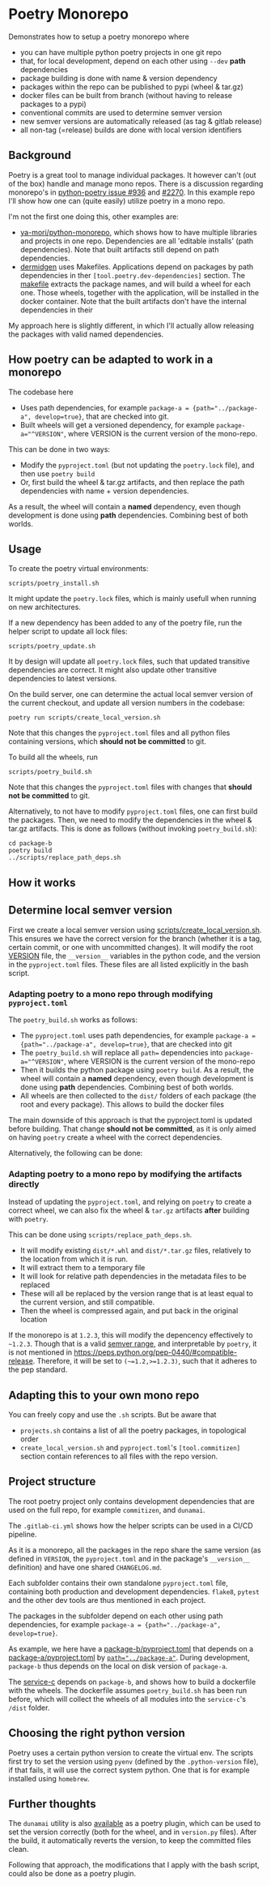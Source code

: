 # Poetry Monorepo
Demonstrates how to setup a poetry monorepo where
* you can have multiple python poetry projects in one git repo
* that, for local development, depend on each other using `--dev` **path** dependencies
* package building is done with name & version dependency
* packages within the repo can be published to pypi (wheel & tar.gz)
* docker files can be built from branch (without having to release packages to a pypi)
* conventional commits are used to determine semver version
* new semver versions are automatically released (as tag & gitlab release)
* all non-tag (=release) builds are done with local version identifiers

## Background
Poetry is a great tool to manage individual packages.
It however can't (out of the box) handle and manage mono repos. 
There is a discussion regarding monorepo's in [python-poetry issue #936](https://github.com/python-poetry/poetry/issues/936) and [#2270](https://github.com/python-poetry/poetry/issues/2270).
In this example repo I'll show how one can (quite easily) utilize poetry in a mono repo.

I'm not the first one doing this, other examples are:
* [ya-mori/python-monorepo](https://github.com/ya-mori/python-monorepo), which shows how to have multiple libraries and projects in one repo. Dependencies are all 'editable installs' (path dependencies). Note that built artifacts still depend on path dependencies.
* [dermidgen](https://github.com/dermidgen/python-monorepo) uses Makefiles. Applications depend on packages by path dependencies in ther `[tool.poetry.dev-dependencies]` section. The [makefile](https://github.com/dermidgen/python-monorepo/blob/master/tools/Packages.mk) extracts the package names, and will build a wheel for each one. Those wheels, together with the application, will be installed in the docker container. Note that the built artifacts don't have the internal dependencies in their 

My approach here is slightly different, in which I'll actually allow releasing the packages with valid named dependencies.

## How poetry can be adapted to work in a monorepo
The codebase here
* Uses path dependencies, for example `package-a = {path="../package-a", develop=true}`, that are checked into git.
* Built wheels will get a versioned dependency, for example `package-a="^VERSION"`, where VERSION is the current version of the mono-repo. 

This can be done in two ways:
* Modify the `pyproject.toml` (but not updating the `poetry.lock` file), and then use `poetry build`
* Or, first build the wheel & tar.gz artifacts, and then replace the path dependencies with name + version dependencies.

As a result, the wheel will contain a **named** dependency, even though development is done using **path** dependencies. Combining best of both worlds.

## Usage
To create the poetry virtual environments:
```shell
scripts/poetry_install.sh
```
It might update the `poetry.lock` files, which is mainly usefull when running on new architectures.

If a new dependency has been added to any of the poetry file, run the helper script to update all lock files:
```shell
scripts/poetry_update.sh
```
It by design will update all `poetry.lock` files, such that updated transitive dependencies are correct.
It might also update other transitive dependencies to latest versions.

On the build server, one can determine the actual local semver version of the current checkout, and update all version numbers in the codebase:
```shell
poetry run scripts/create_local_version.sh
```
Note that this changes the `pyproject.toml` files and all python files containing versions, which **should not be committed** to git.

To build all the wheels, run
```shell
scripts/poetry_build.sh
```
Note that this changes the `pyproject.toml` files with changes that **should not be committed** to git.

Alternatively, to not have to modify `pyproject.toml` files, one can first build the packages.
Then, we need to modify the dependencies in the wheel & tar.gz artifacts.
This is done as follows (without invoking `poetry_build.sh`):
```shell
cd package-b
poetry build
../scripts/replace_path_deps.sh
```

## How it works

## Determine local semver version
First we create a local semver version using [scripts/create_local_version.sh](https://gitlab.com/gerbenoostra/poetry-monorepo/-/blob/main/scripts/create_local_version.sh).
This ensures we have the correct version for the branch (whether it is a tag, certain commit, or one with uncommitted changes).
It will modify the root [VERSION]((https://gitlab.com/gerbenoostra/poetry-monorepo/-/blob/main/VERSION)) file, the `__version__` variables in the python code, and the version in the `pyproject.toml` files.
These files are all listed explicitly in the bash script.


### Adapting poetry to a mono repo through modifying `pyproject.toml`
The `poetry_build.sh` works as follows:
* The `pyproject.toml` uses path dependencies, for example `package-a = {path="../package-a", develop=true}`, that are checked into git
* The `poetry_build.sh` will replace all `path=` dependencies into `package-a="^VERSION"`, where VERSION is the current version of the mono-repo
* Then it builds the python package using `poetry build`. As a result, the wheel will contain a **named** dependency, even though development is done using **path** dependencies. Combining best of both worlds.
* All wheels are then collected to the `dist/` folders of each package (the root and every package). This allows to build the docker files

The main downside of this approach is that the pyproject.toml is updated before building.
That change **should not be committed**, as it is only aimed on having `poetry` create a wheel with the correct dependencies.

Alternatively, the following can be done:

### Adapting poetry to a mono repo by modifying the artifacts directly
Instead of updating the `pyproject.toml`, and relying on `poetry` to create a correct wheel, we can also fix the wheel & `tar.gz` artifacts **after** building with `poetry`.

This can be done using `scripts/replace_path_deps.sh`.
* It will modify existing `dist/*.whl` and `dist/*.tar.gz` files, relatively to the location from which it is run.
* It will extract them to a temporary file
* It will look for relative path dependencies in the metadata files to be replaced
* These will all be replaced by the version range that is at least equal to the current version, and still compatible.
* Then the wheel is compressed again, and put back in the original location

If the monorepo is at `1.2.3`, this will modify the depencency effectively to `~1.2.3`.
Though that is a valid [semver range](https://devhints.io/semver), and interpretable by `poetry`, it is not mentioned in <https://peps.python.org/pep-0440/#compatible-release>.
Therefore, it will be set to `(~=1.2,>=1.2.3)`, such that it adheres to the pep standard.

## Adapting this to your own mono repo
You can freely copy and use the `.sh` scripts. 
But be aware that 
* `projects.sh` contains a list of all the poetry packages, in topological order
* `create_local_version.sh` and `pyproject.toml`'s `[tool.commitizen]` section contain references to all files with the repo version.

## Project structure
The root poetry project only contains development dependencies that are used on the full repo, for example `commitizen`, and `dunamai`.

The `.gitlab-ci.yml` shows how the helper scripts can be used in a CI/CD pipeline.

As it is a monorepo, all the packages in the repo share the same version (as defined in `VERSION`, the `pyproject.toml` and in the package's `__version__` definition) and have one shared `CHANGELOG.md`.

Each subfolder contains their own standalone `pyproject.toml` file, containing both production and development dependencies. `flake8`, `pytest` and the other dev tools are thus mentioned in each project.

The packages in the subfolder depend on each other using path dependencies, for example `package-a = {path="../package-a", develop=true}`.

As example, we here have a [package-b/pyproject.toml](https://gitlab.com/gerbenoostra/poetry-monorepo/-/blob/main/package-b/pyproject.toml) that depends on a [package-a/pyproject.toml](https://gitlab.com/gerbenoostra/poetry-monorepo/-/blob/main/package-a/pyproject.toml) by [`path="../package-a"`](https://gitlab.com/gerbenoostra/poetry-monorepo/-/blob/main/package-b/pyproject.toml#L21).
During development, `package-b` thus depends on the local on disk version of `package-a`.

The [service-c](https://gitlab.com/gerbenoostra/poetry-monorepo/~blob/main/package-c/) depends on `package-b`, and shows how to build a dockerfile with the wheels. 
The dockerfile assumes `poetry_build.sh` has been run before, which will collect the wheels of all modules into the `service-c`'s `/dist` folder.

## Choosing the right python version
Poetry uses a certain python version to create the virtual env.
The scripts first try to set the version using `pyenv` (defined by the `.python-version` file), if that fails, it will use the correct system python. 
One that is for example installed using `homebrew`.

## Further thoughts
The `dunamai` utility is also [available](https://github.com/mtkennerly/poetry-dynamic-versioning) as a poetry plugin, which can be used to set the version correctly (both for the wheel, and in `version.py` files).
After the build, it automatically reverts the version, to keep the committed files clean.

Following that approach, the modifications that I apply with the bash script, could also be done as a poetry plugin.